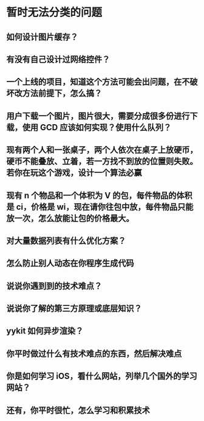 # 暂时无法分类的问题

## 如何设计图片缓存？

## 有没有自己设计过网络控件？

## 一个上线的项目，知道这个方法可能会出问题，在不破坏改方法前提下，怎么搞？

## 用户下载一个图片，图片很大，需要分成很多份进行下载，使用 GCD 应该如何实现？使用什么队列？

## 现有两个人和一张桌子，两个人依次在桌子上放硬币，硬币不能叠放、立着，若一方找不到放的位置则失败。若你在玩这个游戏，设计一个算法必赢

## 现有 n 个物品和一个体积为 V 的包，每件物品的体积是 ci，价格是 wi，现在请你往包中放，每件物品只能放一次，怎么放能让包的价格最大。

## 对大量数据列表有什么优化方案？

## 怎么防止别人动态在你程序生成代码

## 说说你遇到到的技术难点？

## 说说你了解的第三方原理或底层知识？

## yykit 如何异步渲染？

## 你平时做过什么有技术难点的东西，然后解决难点

## 你是如何学习 iOS，看什么网站，列举几个国外的学习网站？

## 还有，你平时很忙，怎么学习和积累技术
